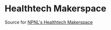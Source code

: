 # Healthtech Makerspace

Source for [NPNL's Healthtech Makerspace](https://npnl.github.io/makerspace)